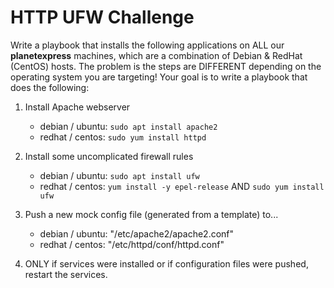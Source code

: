 # HTTP UFW Challenge

Write a playbook that installs the following applications on ALL our **planetexpress** machines, which are a combination of Debian & RedHat (CentOS) hosts. The problem is the steps are DIFFERENT depending on the operating system you are targeting! Your goal is to write a playbook that does the following:

1. Install Apache webserver
    - debian / ubuntu: `sudo apt install apache2`
    - redhat / centos: `sudo yum install httpd`

0. Install some uncomplicated firewall rules
    - debian / ubuntu: `sudo apt install ufw`
    - redhat / centos: `yum install -y epel-release` AND `sudo yum install ufw`

0. Push a new mock config file (generated from a template) to...
    - debian / ubuntu: "/etc/apache2/apache2.conf"
    - redhat / centos: "/etc/httpd/conf/httpd.conf"

0. ONLY if services were installed or if configuration files were pushed, restart the services.
